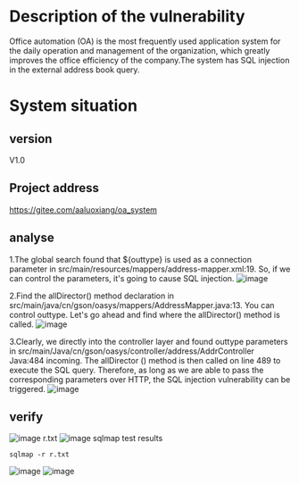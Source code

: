 # Description of the vulnerability
Office automation (OA) is the most frequently used application system for the daily operation and management of the organization, which greatly improves the office efficiency of the company.The system has SQL injection in the external address book query.
# System situation
## version
V1.0
## Project address
https://gitee.com/aaluoxiang/oa_system

## analyse
1.The global search found that ${outtype} is used as a connection parameter in src/main/resources/mappers/address-mapper.xml:19.  So, if we can control the parameters, it's going to cause SQL injection.
![image](https://github.com/user-attachments/assets/e5020c41-7195-4f32-9a69-aad1cd9e5157)

2.Find the allDirector() method declaration in src/main/java/cn/gson/oasys/mappers/AddressMapper.java:13.  You can control outtype.  Let's go ahead and find where the allDirector() method is called.
![image](https://github.com/user-attachments/assets/46bc3b05-ca2d-4030-9fc4-8c21d9146343)

3.Clearly, we directly into the controller layer and found outtype parameters in src/main/Java/cn/gson/oasys/controller/address/AddrController Java:484 incoming. The allDirector () method is then called on line 489 to execute the SQL query. Therefore, as long as we are able to pass the corresponding parameters over HTTP, the SQL injection vulnerability can be triggered.
![image](https://github.com/user-attachments/assets/9285b932-7023-4ae2-bd34-3f5836f4c42b)


## verify
![image](https://github.com/user-attachments/assets/2bbb46f8-c007-46a2-9ecd-60d841f9394d)
r.txt
![image](https://github.com/user-attachments/assets/19abe2ec-d18a-402f-8897-cabe3a849be2)
sqlmap test results

```
sqlmap -r r.txt
```
![image](https://github.com/user-attachments/assets/66d8c630-fe29-48b3-b9f6-3823c35c21d7)
![image](https://github.com/user-attachments/assets/073a41cf-6abe-4866-82b9-e368e9be5eeb)





